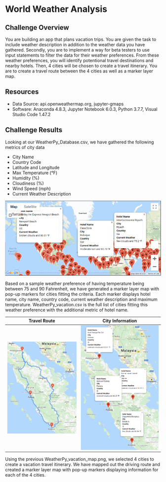 # World Weather Analysis

## Challenge Overview
You are building an app that plans vacation trips. You are given the task to include weather description in addition to the weather data you have gathered. Secondly, you are to implement a way for beta testers to use input statements to filter the data for their weather preferences. From these weather preferences, you will identify potentional travel destinations and nearby hotels. Then, 4 cities will be chosen to create a travel itinerary. You are to create a travel route between the 4 cities as well as a marker layer map.

## Resources
- Data Source: api.openweathermap.org, jupyter-gmaps
- Software: Anaconda 4.8.3, Jupyter Notebook 6.0.3, Python 3.7.7, Visual Studio Code 1.47.2

## Challenge Results

Looking at our WeatherPy_Database.csv, we have gathered the following metrics of city data
- City Name
- Country Code
- Latitude and Longitude
- Max Temperature (°F)
- Humidity (%)
- Cloudiness (%)
- Wind Speed (mph)
- Current Weather Description

![WeatherPy_vacation_map](Vacation_Search/WeatherPy_vacation_map.png)

Based on a sample weather preference of having temperature being between 75 and 90 Fahrenheit, we have generated a marker layer map with pop-up markers for cities fitting the criteria. Each marker displays hotel name, city name, country code, current weather description and maximum temperature. WeatherPy_vacation.csv is the full list of cities fitting this weather preference with the additional metric of hotel name.

Travel Route | City Information
:-----------:|:----------------:
![WeatherPy_Travel_map](Vacation_Itinerary/WeatherPy_Travel_map.png) | ![WeatherPy_travel_map_markers](Vacation_Itinerary/WeatherPy_Travel_map_markers.png)

Using the previous WeatherPy_vacation_map.png, we selected 4 cities to create a vacation travel itinerary. We have mapped out the driving route and created a marker layer map with pop-up markers displaying information for each of the 4 cities.

